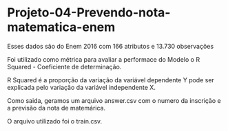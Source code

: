 # Projeto-04-Prevendo-nota-matematica-enem

Esses dados são do Enem 2016 com 166 atributos e 13.730 observações

Foi utilizado como métrica para avaliar a performace do Modelo o R Squared - Coeficiente de determinação.

R Squared é a proporção da variação da variável dependente Y pode ser explicada pelo variação da variável independente X.

Como saida, geramos um arquivo answer.csv com o numero da inscrição e a previsão da nota de matemárica.

O arquivo utilizado foi o train.csv. 
